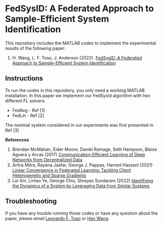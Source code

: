 # FedSysID: A Federated Approach to Sample-Efficient System Identification

This repository includes the MATLAB codes to implement the experimental results of the following paper:

1) H. Wang, L. F. Toso, J. Anderson (2022). [FedSysID: A Federated Approach to Sample-Efficient System Identification](https://arxiv.org/abs/2211.14393)

## Instructions

To run the codes in this repository, you only need a working MATLAB installation. In this paper we implement our FedSysId algorithm with two different FL solvers:

* FedAvg - Ref \[1\]
* FedLin - Ref \[2\]

The nominal system considered in our experiments was first presented in Ref \[3\]

**References**

1) Brendan McMahan, Eider Moore, Daniel Ramage, Seth Hampson, Blaise Aguera y Arcas (2017) [Communication-Efficient Learning of Deep Networks from Decentralized Data](https://proceedings.mlr.press/v54/mcmahan17a.html)
2) Aritra Mitra, Rayana Jaafar, George J. Pappas, Hamed Hassani (2021) [Linear Convergence in Federated Learning: Tackling Client Heterogeneity and Sparse Gradients](https://proceedings.neurips.cc/paper/2021/hash/7a6bda9ad6ffdac035c752743b7e9d0e-Abstract.html)
3) Lei Xin, Lintao Ye, George Chiu, Shreyas Sundaram (2022) [Identifying the Dynamics of a System by Leveraging Data from Similar Systems](https://arxiv.org/abs/2204.05446)


## Troubleshooting

If you have any trouble running those codes or have any question about the paper, please email [Leonardo F. Toso](mailto:lt2879@columbia.edu) or [Han Wang](mailto:hw2786@columbia.edu).

